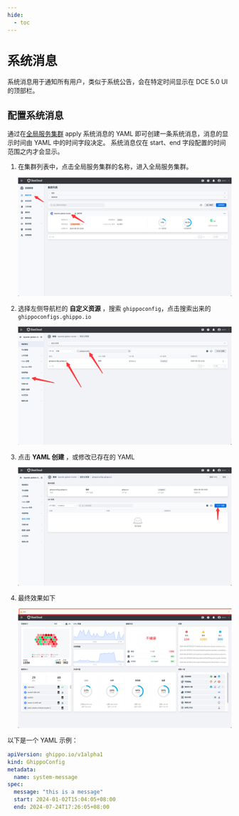 ```yaml
---
hide:
  - toc
---
```


# 系统消息

系统消息用于通知所有用户，类似于系统公告，会在特定时间显示在 DCE 5.0 UI 的顶部栏。

## 配置系统消息

通过在[全局服务集群](../../kpanda/user-guide/clusters/cluster-role.md#_2)
apply 系统消息的 YAML 即可创建一条系统消息，消息的显示时间由 YAML 中的时间字段决定。
系统消息仅在 start、end 字段配置的时间范围之内才会显示。

1. 在集群列表中，点击全局服务集群的名称，进入全局服务集群。

    ![选择集群](../images/system-message1.png)

2. 选择左侧导航栏的 __自定义资源__ ，搜索 `ghippoconfig`，点击搜索出来的 `ghippoconfigs.ghippo.io`

    ![选择自定义资源](../images/system-message2.png)

3. 点击 __YAML 创建__ ，或修改已存在的 YAML

    ![选择自定义资源](../images/system-message3.png)

4. 最终效果如下

   ![最终效果](../images/system-message4.png)

以下是一个 YAML 示例：

```yaml
apiVersion: ghippo.io/v1alpha1
kind: GhippoConfig
metadata:
  name: system-message
spec:
  message: "this is a message"
  start: 2024-01-02T15:04:05+08:00
  end: 2024-07-24T17:26:05+08:00
```
